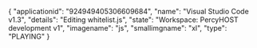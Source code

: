 {
  "applicationid": "924949405306609684",
  "name": "Visual Studio Code v1.3",
  "details": "Editing whitelist.js",
  "state": "Workspace: PercyHOST development v1",
  "imagename": "js",
  "smallimgname": "xl",
  "type": "PLAYING"
}
